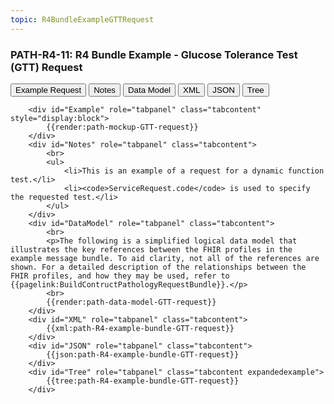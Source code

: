 ```yaml
---
topic: R4BundleExampleGTTRequest
---
```

### PATH-R4-11: R4 Bundle Example - Glucose Tolerance Test (GTT) Request

<div class="tab fhirTree">
 <button class="tablinks active" onclick="openTab(event, 'Example')">Example Request</button>
  <button class="tablinks" onclick="openTab(event, 'Notes')">Notes</button>
  <button class="tablinks" onclick="openTab(event, 'DataModel')">Data Model</button>
  <button class="tablinks" onclick="openTab(event, 'XML')">XML</button>
  <button class="tablinks" onclick="openTab(event, 'JSON')">JSON</button>
  <button class="tablinks" onclick="openTab(event, 'Tree')">Tree</button>
</div>
    
        <div id="Example" role="tabpanel" class="tabcontent"  style="display:block"> 
            {{render:path-mockup-GTT-request}}
        </div>
        <div id="Notes" role="tabpanel" class="tabcontent">
            <br>
            <ul>
                <li>This is an example of a request for a dynamic function test.</li>
                <li><code>ServiceRequest.code</code> is used to specify the requested test.</li>
            </ul>
        </div>
        <div id="DataModel" role="tabpanel" class="tabcontent">
            <br>
            <p>The following is a simplified logical data model that illustrates the key references between the FHIR profiles in the example message bundle. To aid clarity, not all of the references are shown. For a detailed description of the relationships between the FHIR profiles, and how they may be used, refer to {{pagelink:BuildContructPathologyRequestBundle}}.</p>
            <br>
            {{render:path-data-model-GTT-request}}
        </div>
        <div id="XML" role="tabpanel" class="tabcontent">
            {{xml:path-R4-example-bundle-GTT-request}}
        </div>
        <div id="JSON" role="tabpanel" class="tabcontent">
            {{json:path-R4-example-bundle-GTT-request}}
        </div>
        <div id="Tree" role="tabpanel" class="tabcontent expandedexample">
            {{tree:path-R4-example-bundle-GTT-request}}
        </div>
